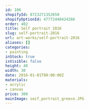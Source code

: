 ```yaml
---
id: 186
shopifyId: 8723271352650
shopifyOptionId: 47772448424266
order: 402
title: Self portrait 2016
slug: self-portrait-2016
url: art-works/self-portrait-2016
aliases: []
categories:
- painting
inStock: true
isVisible: false
height: 40
width: 30
date: 2016-01-01T00:00:00Z
materials:
- acrylic
- canvas
price: 300
mainImage: seif_portrait_greece.JPG
---
```

